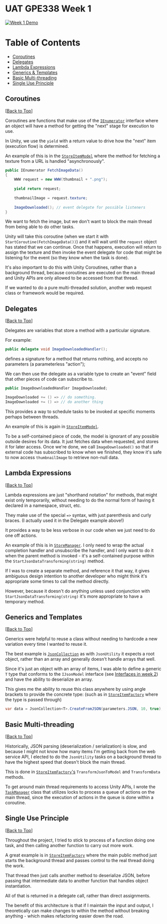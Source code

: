 

# UAT GPE338 Week 1

[![Week 1 Demo](https://i.ytimg.com/vi/4-327CQCg0I/hqdefault.jpg)](https://youtu.be/4-327CQCg0I)

# Table of Contents
<!-- START doctoc generated TOC please keep comment here to allow auto update -->
<!-- DON'T EDIT THIS SECTION, INSTEAD RE-RUN doctoc TO UPDATE -->

- [Coroutines](#coroutines)
- [Delegates](#delegates)
- [Lambda Expressions](#lambda-expressions)
- [Generics & Templates](#generics-and-templates)
- [Basic Multi-threading](#basic-multi-threading)
- [Single Use Principle](#single-use-principle)

<!-- END doctoc generated TOC please keep comment here to allow auto update -->

## Coroutines
[[Back to Top](#table-of-contents)]

Coroutines are functions that make use of the [`IEnumerator`](https://msdn.microsoft.com/en-us/library/system.collections.ienumerator(v=vs.110).aspx)
 interface where an object will have a method for getting the "next" stage for execution to use.

In Unity, we use the `yield` with a return value to drive how the "next" item (execution flow) is determined.

An example of this is in the [`StoreItemModel`](../Harris.Nathan_Week1/Assets/Scripts/Models/StoreItemModel.cs#L42) where the method for fetching a texture from a URL is handled "asynchronously".

```csharp
public IEnumerator FetchImageData()
{
    WWW request = new WWW(thumbnail + ".png");
    
    yield return request;
    
    thumbnailImage = request.texture;
    
    ImageDownloaded(); // event delegate for possible listeners
}
```

We want to fetch the image, but we don't want to block the main thread from being able to do other tasks.

Unity will take this coroutine (when we start it with `StartCoroutine(FetchImageData())`) and it will wait until
the `request` object has stated that we can continue. Once that happens, execution will return to assign the texture
and then invoke the event delegate for code that might be listening for the event (so they know when the task is done).

It's also important to do this with Unity Coroutines, rather than a background thread, because coroutines are executed on the main thread
and Unity APIs are only allowed to be accessed from that thread.

If we wanted to do a pure multi-threaded solution, another web request class or framework would be required.

## Delegates
[[Back to Top](#table-of-contents)]

Delegates are variables that store a method with a particular signature.

For example:
```csharp
public delegate void ImageDownloadedHandler();
```

defines a signature for a method that returns nothing, and accepts no parameters (a parameterless "action");

We can then use the delegate as a variable type to create an "event" field that other pieces of code can subscribe to.

```csharp
public ImageDownloadedHandler ImageDownloaded;

ImageDownloaded += () => // do something.
ImageDownloaded += () => // do another thing
```

This provides a way to schedule tasks to be invoked at specific moments perhaps between threads.

An example of this is again in [`StoreItemModel`](../Harris.Nathan_Week1/Assets/Scripts/Models/StoreItemModel.cs).

To be a self-contained piece of code, the model is ignorant of any possible outside desires for its data. It just fetches
data when requested, and stores it for later access. Once we're done, we call `ImageDownloaded()` so that if external
code has subscribed to know when we finished, they know it's safe to now access `thumbnailImage` to retrieve non-null data.

## Lambda Expressions
[[Back to Top](#table-of-contents)]

Lambda expressions are just "shorthand notation" for methods, that might exist only temporarily, without needing to do
 the normal form of having it declared in a namespace, struct, etc.

They make use of the special `=>` syntax, with just parenthesis and curly braces. (I actually used it in the Delegate example above!)

It provides a way to be less verbose in our code when we just need to do one off actions.

An example of this is in [`StoreManager`](../Harris.Nathan_Week1/Assets/Scripts/UI/Store/StoreManager.cs#L49). I only need
to wrap the actual completion handler and unsubscribe the handler, and I only want to do it when the parent method is
 invoked - it's a self-contained purpose within the `StartJsonDataTransforming(string)` method.

If I was to create a separate method, and reference it that way, it gives ambiguous design intention to another developer
 who might think it's appropriate some times to call the method directly.

However, because it doesn't do anything unless used conjunction with `StartJsonDataTransforming(string)` it's more
 appropriate to have a temporary method.

## Generics and Templates
[[Back to Top](#table-of-contents)]

Generics were helpful to reuse a class without needing to hardcode a new variation every time I wanted to reuse it.

The best example is [`JsonCollection`](../Harris.Nathan_Week1/Assets/Scripts/Models/JsonCollection.cs) as with `JsonUtility` it expects
a root object, rather than an array and generally doesn't handle arrays that well.

Since it's just an object with an array of items, I was able to define a generic `T` type that conforms to the `IJsonModel`
 interface (see [Interfaces in week 2](./Week2.md#interfaces)) and have the ability to deserialize an array.
 
This gives me the ability to reuse this class anywhere by using angle brackets to provide the concrete type:
 (such as in [`StoreItemFactory`](../Harris.Nathan_Week1/Assets/Scripts/Models/StoreItemFactory.cs#L77) where the type is passed through)

```csharp
var data = JsonCollection<T>.CreateFromJSON(parameters.JSON, 10, true);
```

## Basic Multi-threading
[[Back to Top](#table-of-contents)]

Historically, JSON parsing (deserialization / serialization) is slow, and because I might not know how many items I'm getting back
from the web service API, I elected to do the `JsonUtility` tasks on a background thread to have the highest speed that doesn't
block the main thread.

This is done in [`StoreItemFactory`'s](../Harris.Nathan_Week1/Assets/Scripts/Models/StoreItemFactory.cs) 
`TransformJsonToModel` and `TransformData` methods.

To get around main thread requirements to access Unity APIs, I wrote the [`TaskManager`](../Harris.Nathan_Week1/Assets/Scripts/TaskManager.cs)
 class that utilizes locks to process a queue of actions on the main thread, since the execution of actions in the queue
 is done within a coroutine.

## Single Use Principle
[[Back to Top](#table-of-contents)]

Throughout the project, I tried to stick to process of a function doing one task, and then calling another function to carry out more work.

A great example is in [`StoreItemFactory`](../Harris.Nathan_Week1/Assets/Scripts/Models/StoreItemFactory.cs) where the main public method
just starts the background thread and passes control to the real thread doing the work.

That thread then just calls another method to deserialize JSON, before passing that intermediate data to another function that handles
object instantiation.

All of that is returned in a delegate call, rather than direct assignments.

The benefit of this architecture is that if I maintain the input and output, I theoretically can make changes to within the method
without breaking anything - which makes refactoring easier down the road.
